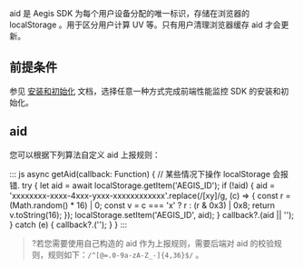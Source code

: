 aid 是 Aegis SDK 为每个用户设备分配的唯一标识，存储在浏览器的 localStorage 。用于区分用户计算 UV 等。只有用户清理浏览器缓存 aid 才会更新。

## 前提条件
参见 [安装和初始化](https://cloud.tencent.com/document/product/1464/58553) 文档，选择任意一种方式完成前端性能监控 SDK 的安装和初始化。

## aid

您可以根据下列算法自定义 aid 上报规则：

<dx-codeblock>
:::  js
async getAid(callback: Function) {
// 某些情况下操作 localStorage 会报错.
  try {
    let aid = await localStorage.getItem('AEGIS_ID');
    if (!aid) {
    aid = 'xxxxxxxx-xxxx-4xxx-yxxx-xxxxxxxxxxxx'.replace(/[xy]/g, (c) => {
      const r = (Math.random() * 16) | 0;
      const v = c === 'x' ? r : (r & 0x3) | 0x8;
      return v.toString(16);
    });
    localStorage.setItem('AEGIS_ID', aid);
    }
    callback?.(aid || '');
  } catch (e) {
    callback?.('');
  }
}
:::
</dx-codeblock>


>?若您需要使用自己构造的 aid 作为上报规则，需要后端对 aid 的校验规则，规则如下：`/^[@=.0-9a-zA-Z_-]{4,36}$/` 。 
